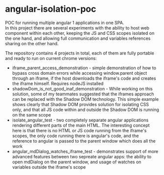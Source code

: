 # angular-isolation-poc
POC for running multiple angular 1 applications in one SPA.  
In this project there are several experiments with the ability to host web component within each other, keeping the JS and CSS scopes isolated on the one hand, and allowing full communication and variables references sharing on the other hand.  


The repository contains 4 projects in total, each of them are fully portable and ready to run on current chrome versions:
* iframe_parent_access_demonstration - simple demonstration of how to bypass cross domain errors while accessing window.parent object through an iframe, if the host downloads the iframe's code and creates the iframe himself. Requires nodeJS installed
* shadowDom_is_not_good_inaf_demonstration - While working on this solution, some of my teammates suggested that the iframes approach can be replaced with the Shadow DOM technology. This simple example shows clearly that Shadow DOM provides solution for isolating CSS only, and that all JS code within and outside the Shadow DOM is running on the same scope
* isolate_angular_test - two completely separate angular applications rendering different parts of the main HTML. The interesting concept here is that there is no HTML or JS code running from the iframe's scopes, the only code running there is angular's code, and the reference to angular is passed to the parent window which does all the work
* angular_mdDialog_watches_iframe_test - demonstrates support of more advanced features between two sepreate angular apps: the ability to open mdDialog on the parent window, and usage of watches on variables outside the iframe's scope
